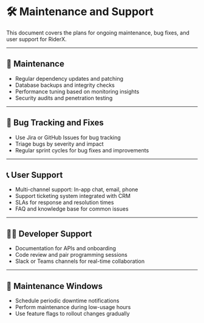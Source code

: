 # 🛠️ Maintenance and Support

This document covers the plans for ongoing maintenance, bug fixes, and user support for RiderX.

---

## 🔄 Maintenance

- Regular dependency updates and patching
- Database backups and integrity checks
- Performance tuning based on monitoring insights
- Security audits and penetration testing

---

## 🐞 Bug Tracking and Fixes

- Use Jira or GitHub Issues for bug tracking
- Triage bugs by severity and impact
- Regular sprint cycles for bug fixes and improvements

---

## 📞 User Support

- Multi-channel support: In-app chat, email, phone
- Support ticketing system integrated with CRM
- SLAs for response and resolution times
- FAQ and knowledge base for common issues

---

## 🧑‍💻 Developer Support

- Documentation for APIs and onboarding
- Code review and pair programming sessions
- Slack or Teams channels for real-time collaboration

---

## 📅 Maintenance Windows

- Schedule periodic downtime notifications
- Perform maintenance during low-usage hours
- Use feature flags to rollout changes gradually
